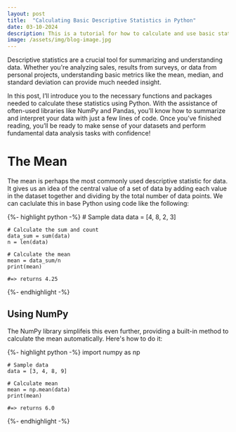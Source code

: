 ```yaml
---
layout: post
title:  "Calculating Basic Descriptive Statistics in Python"
date: 03-10-2024
description: This is a tutorial for how to calculate and use basic statistics to summarize your data.
image: /assets/img/blog-image.jpg
---
```


<p class="intro"><span class="dropcap">D</span>escriptive statistics are a crucial tool for summarizing and understanding data. Whether you're analyzing sales, results from surveys, or data from personal projects, understanding basic metrics like the mean, median, and standard deviation can provide much needed insight.

In this post, I’ll introduce you to the necessary functions and packages needed to calculate these statistics using Python. With the assistance of often-used libraries like NumPy and Pandas, you’ll know how to summarize and interpret your data with just a few lines of code. Once you’ve finished reading, you’ll be ready to make sense of your datasets and perform fundamental data analysis tasks with confidence! </p>

# The Mean

The mean is perhaps the most commonly used descriptive statistic for data. It gives us an idea of the central value of a set of data by adding each value in the dataset together and dividing by the total number of data points. We can caclulate this in base Python using code like the following:

{%- highlight python -%}
    # Sample data
    data = [4, 8, 2, 3]
	
    # Calculate the sum and count
    data_sum = sum(data)
    n = len(data)

    # Calculate the mean
    mean = data_sum/n
    print(mean)

    #=> returns 4.25
{%- endhighlight -%}

## Using NumPy

The NumPy library simplifeis this even further, providing a built-in method to calculate the mean automatically. Here's how to do it:

{%- highlight python -%}
    import numpy as np

    # Sample data
    data = [3, 4, 8, 9]

    # Calculate mean
    mean = np.mean(data)
    print(mean)

    #=> returns 6.0
{%- endhighlight -%}


